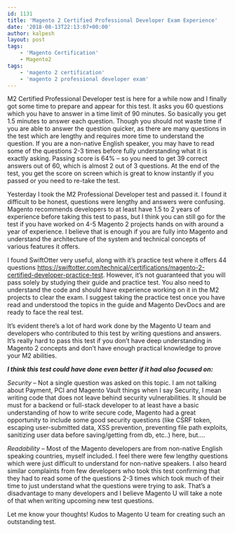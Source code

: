 ```yaml
---
id: 1131
title: 'Magento 2 Certified Professional Developer Exam Experience'
date: '2018-08-13T22:13:07+00:00'
author: kalpesh
layout: post
tags:
    - 'Magento Certification'
    - Magento2
tags:
    - 'magento 2 certification'
    - 'magento 2 professional developer exam'
---
```


M2 Certified Professional Developer test is here for a while now and I finally got some time to prepare and appear for this test. It asks you 60 questions which you have to answer in a time limit of 90 minutes. So basically you get 1.5 minutes to answer each question. Though you should not waste time if you are able to answer the question quicker, as there are many questions in the test which are lengthy and requires more time to understand the question. If you are a non-native English speaker, you may have to read some of the questions 2-3 times before fully understanding what it is exactly asking. Passing score is 64% – so you need to get 39 correct answers out of 60, which is almost 2 out of 3 questions. At the end of the test, you get the score on screen which is great to know instantly if you passed or you need to re-take the test.

Yesterday I took the M2 Professional Developer test and passed it. I found it difficult to be honest, questions were lengthy and answers were confusing. Magento recommends developers to at least have 1.5 to 2 years of experience before taking this test to pass, but I think you can still go for the test if you have worked on 4-5 Magento 2 projects hands on with around a year of experience. I believe that is enough if you are fully into Magento and understand the architecture of the system and technical concepts of various features it offers.

I found SwiftOtter very useful, along with it’s practice test where it offers 44 questions <https://swiftotter.com/technical/certifications/magento-2-certified-developer-practice-test>. However, it’s not guaranteed that you will pass solely by studying their guide and practice test. You also need to understand the code and should have experience working on it in the M2 projects to clear the exam. I suggest taking the practice test once you have read and understood the topics in the guide and Magento DevDocs and are ready to face the real test.

It’s evident there’s a lot of hard work done by the Magento U team and developers who contributed to this test by writing questions and answers. It’s really hard to pass this test if you don’t have deep understanding in Magento 2 concepts and don’t have enough practical knowledge to prove your M2 abilities.

***I think this test could have done even better if it had also focused on:***

*Security* – Not a single question was asked on this topic. I am not talking about Payment, PCI and Magento Vault things when I say Security, I mean writing code that does not leave behind security vulnerabilities. It should be must for a backend or full-stack developer to at least have a basic understanding of how to write secure code, Magento had a great opportunity to include some good security questions (like CSRF token, escaping user-submitted data, XSS prevention, preventing file path exploits, sanitizing user data before saving/getting from db, etc..) here, but….

*Readability* – Most of the Magento developers are from non-native English speaking countries, myself included. I feel there were few lengthy questions which were just difficult to understand for non-native speakers. I also heard similar complaints from few developers who took this test confirming that they had to read some of the questions 2-3 times which took much of their time to just understand what the questions were trying to ask. That’s a disadvantage to many developers and I believe Magento U will take a note of that when writing upcoming new test questions.

Let me know your thoughts! Kudos to Magento U team for creating such an outstanding test.
